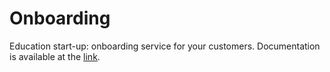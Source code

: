 # Onboarding

Education start-up: onboarding service for your customers. Documentation is available at the [link](https://onboarding-documentation.netlify.app).
